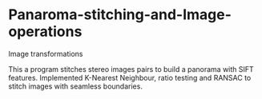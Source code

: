 # Panaroma-stitching-and-Image-operations
Image transformations

This a program stitches stereo images pairs to build a panorama with SIFT features.
Implemented K-Nearest Neighbour, ratio testing and RANSAC to stitch images with seamless boundaries.

